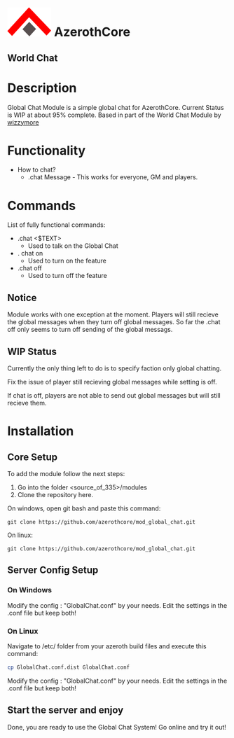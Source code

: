 # ![logo](https://raw.githubusercontent.com/azerothcore/azerothcore.github.io/master/images/logo-github.png) AzerothCore
## World Chat

# Description
Global Chat Module is a simple global chat for AzerothCore. Current Status is WIP at about 95% complete.
Based in part of the World Chat Module by [wizzymore](https://github.com/azerothcore/mod-world-chat) 
# Functionality
* How to chat?
    - .chat Message - This works for everyone, GM and players.

# Commands
List of fully functional commands:
* .chat <$TEXT>
  - Used to talk on the Global Chat
* . chat on
  - Used to turn on the feature
* .chat off
  - Used to turn off the feature

## Notice
Module works with one exception at the moment.
Players will still recieve the global messages when they turn off global messages.
So far the .chat off only seems to turn off sending of the global messags.

## WIP Status
Currently the only thing left to do is to specify faction only global chatting.

Fix the issue of player still recieving global messages while setting is off.

If chat is off, players are not able to send out global messages but will still recieve them.

# Installation
## Core Setup

To add the module follow the next steps:
1. Go into the folder <source_of_335>/modules
2. Clone the repository here.

On windows, open git bash and paste this command:
```
git clone https://github.com/azerothcore/mod_global_chat.git
```
On linux:

```
git clone https://github.com/azerothcore/mod_global_chat.git
```

## Server Config Setup
### On Windows
Modify the config : "GlobalChat.conf" by your needs.
Edit the settings in the .conf file but keep both!

### On Linux
Navigate to /etc/ folder from your azeroth build files and execute this command:
```bash
cp GlobalChat.conf.dist GlobalChat.conf
```
Modify the config : "GlobalChat.conf" by your needs.
Edit the settings in the .conf file but keep both!
## Start the server and enjoy
Done, you are ready to use the Global Chat System! Go online and try it out!
